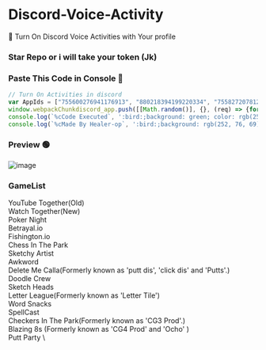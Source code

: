 # Discord-Voice-Activity
🐳 Turn On Discord Voice Activities with Your profile 

### Star Repo or i will take your token (Jk)

### Paste This Code in Console 📝
```js
// Turn On Activities in discord 
var AppIds = ["755600276941176913", "880218394199220334", "755827207812677713", "773336526917861400", "814288819477020702", "832012774040141894", "879864070101172255", "879863881349087252", "832012854282158180", "878067389634314250", "902271654783242291", "879863686565621790", "879863976006127627", "852509694341283871", "832013003968348200", "832025144389533716", "763133495793942528", "880218832743055411", "878067427668275241", "879864010126786570", "879864104980979792", "891001866073296967", "832012586023256104", "832012682520428625", "832013108234289153", "763116274876022855", "832012730599735326", "832012938398400562", "832025061657280566", "801133024841957428", "832012815819604009", "832012894068801636", "832025114077298718", "832025993019260929"]
window.webpackChunkdiscord_app.push([[Math.random()], {}, (req) => {for (const m of Object.keys(req.c).map((x) => req.c[x].exports).filter((x) => x)) {if (m.default && m.default.getEnabledAppIds !== undefined) {return m.default.getEnabledAppIds = () => AppIds}}}]);
console.log(`%cCode Executed`, ':bird:;background: green; color: rgb(255, 255, 255); padding: 3px; border-radius: 5px;');
console.log(`%cMade By Healer-op`, ':bird:;background: rgb(252, 76, 69); color: rgb(255, 255, 255); padding: 3px; border-radius: 5px;');
```
### Preview 🟢
![image](https://user-images.githubusercontent.com/65026164/160538045-af4bcd4b-53f9-4586-9079-560edbc9ae40.png)

### GameList
YouTube Together(Old) \
Watch Together(New) \
Poker Night \
Betrayal.io \
Fishington.io \
Chess In The Park \
Sketchy Artist \
Awkword \
Delete Me Calla(Formerly known as 'putt dis', 'click dis' and 'Putts'.) \
Doodle Crew \
Sketch Heads \
Letter League(Formerly known as 'Letter Tile') \
Word Snacks \
SpellCast \
Checkers In The Park(Formerly known as 'CG3 Prod'.) \
Blazing 8s (Formerly known as 'CG4 Prod' and 'Ocho' ) \
Putt Party \
